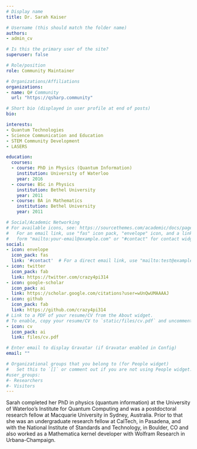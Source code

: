 ```yaml
---
# Display name
title: Dr. Sarah Kaiser

# Username (this should match the folder name)
authors:
- admin_cv

# Is this the primary user of the site?
superuser: false

# Role/position
role: Community Maintainer

# Organizations/Affiliations
organizations:
- name: Q# Community
  url: "https://qsharp.community"

# Short bio (displayed in user profile at end of posts)
bio: 

interests:
- Quantum Technologies
- Science Communication and Education
- STEM Community Development
- LASERS

education:
  courses:
  - course: PhD in Physics (Quantum Information)
    institution: University of Waterloo
    year: 2016
  - course: BSc in Physics
    institution: Bethel University
    year: 2011
  - course: BA in Mathematics
    institution: Bethel University
    year: 2011

# Social/Academic Networking
# For available icons, see: https://sourcethemes.com/academic/docs/page-builder/#icons
#   For an email link, use "fas" icon pack, "envelope" icon, and a link in the
#   form "mailto:your-email@example.com" or "#contact" for contact widget.
social:
- icon: envelope
  icon_pack: fas
  link: '#contact'  # For a direct email link, use "mailto:test@example.org".
- icon: twitter
  icon_pack: fab
  link: https://twitter.com/crazy4pi314
- icon: google-scholar
  icon_pack: ai
  link: https://scholar.google.com/citations?user=wUnQwUMAAAAJ
- icon: github
  icon_pack: fab
  link: https://github.com/crazy4pi314
# Link to a PDF of your resume/CV from the About widget.
# To enable, copy your resume/CV to `static/files/cv.pdf` and uncomment the lines below.
- icon: cv
  icon_pack: ai
  link: files/cv.pdf

# Enter email to display Gravatar (if Gravatar enabled in Config)
email: ""

# Organizational groups that you belong to (for People widget)
#   Set this to `[]` or comment out if you are not using People widget.
#user_groups:
#- Researchers
#- Visitors
---
```


Sarah completed her PhD in physics (quantum information) at the University of Waterloo’s Institute for Quantum Computing and was a postdoctoral research fellow at Macquarie University in Sydney, Australia. Prior to that she was an undergraduate research fellow at CalTech, in Pasadena, and with the National Institute of Standards and Technology, in Boulder, CO and also worked as a Mathematica kernel developer with Wolfram Research in Urbana-Champaign.


